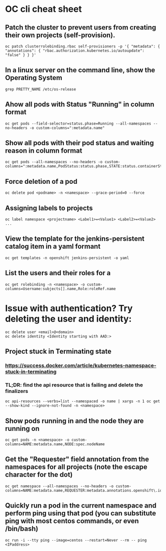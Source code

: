 # OC cli cheat sheet

## Patch the cluster to prevent users from creating their own projects (self-provision).
```
oc patch clusterrolebinding.rbac self-provisioners -p '{ "metadata": { "annotations": { "rbac.authorization.kubernetes.io/autoupdate": "false" } } }'
```

## In a linux server on the command line, show the Operating System
```
grep PRETTY_NAME /etc/os-release
```

## Ahow all pods with Status "Running" in column format
```
oc get pods --field-selector=status.phase=Running --all-namespaces --no-headers -o custom-columns=":metadata.name"
```

## Show all pods with their pod status and waiting reason in column format
```
oc get pods --all-namespaces --no-headers -o custom-columns=":metadata.name,PodStatus:status.phase,STATE:status.containerStatuses[*].state.waiting.reason"
```

## Force deletion of a pod
```
oc delete pod <podname> -n <namespace> --grace-period=0 --force
```

## Assigning labels to projects
```
oc label namespace <projectname> <Label1>=<Value1> <Label2>=<Value2> ...
```

## View the template for the jenkins-persistent catalog item in a yaml formant
```
oc get templates -n openshift jenkins-persistent -o yaml
```

## List the users and their roles for a <namespace>
```
oc get rolebinding -n <namespace> -o custom-columns=Username:subjects[].name,Role:roleRef.name
```

# Issue with authentication?  Try deleting the user and identity:
```
oc delete user <email>@<domain>
oc delete identity <Identity starting with AAD:>
```

## Project stuck in Terminating state
### https://success.docker.com/article/kubernetes-namespace-stuck-in-terminating
### TL;DR: find the api resource that is failing and delete the finalizers
```
oc api-resources --verbs=list --namespaced -o name | xargs -n 1 oc get --show-kind --ignore-not-found -n <namespace>
```

## Show pods running in <namespace> and the node they are running on
```
oc get pods -n <namespace> -o custom-columns=NAME:metadata.name,NODE:spec.nodeName
```
  
## Get the "Requester" field annotation from the namespaces for all projects (note the escape character for the dot)
```
oc get namespace --all-namespaces --no-headers -o custom-columns=NAME:metadata.name,REQUESTER:metadata.annotations.openshift\.io/requester
```

## Quickly run a pod in the current namespace and perform ping using that pod (you can substitute ping with most centos commands, or even /bin/bash)
```
oc run -i --tty ping --image=centos --restart=Never --rm -- ping <IPaddress>
```

